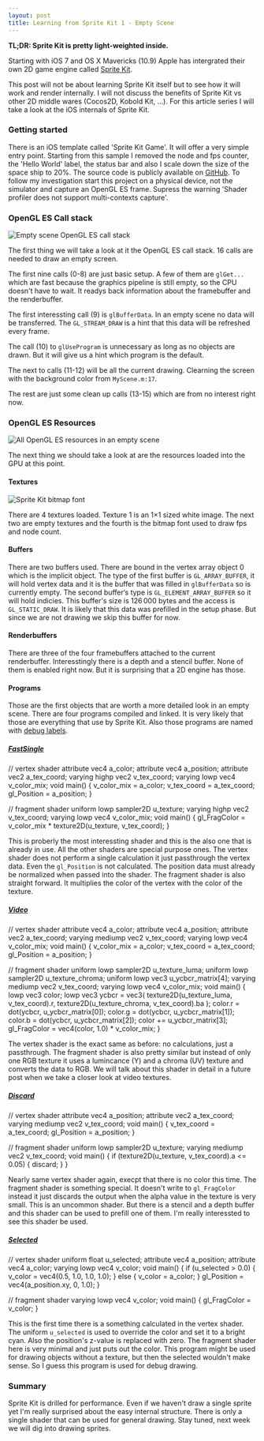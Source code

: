 ```yaml
---
layout: post
title: Learning from Sprite Kit 1 - Empty Scene
---
```


**TL;DR: Sprite Kit is pretty light-weighted inside.**

Starting with iOS 7 and OS X Mavericks (10.9) Apple has intergrated their own 2D game engine called [Sprite Kit](https://developer.apple.com/library/IOs/documentation/GraphicsAnimation/Conceptual/SpriteKit_PG/Introduction/Introduction.html). 

This post will not be about learning Sprite Kit itself but to see how it will work and render internally.
I will not discuss the benefits of Sprite Kit vs other 2D middle wares (Cocos2D, Kobold Kit, …). For this article series I will take a look at the iOS internals of Sprite Kit.

### Getting started

There is an iOS template called 'Sprite Kit Game'. It will offer a very simple entry point. Starting from this sample I removed the node and fps counter, the 'Hello World' label, the status bar and also I scale down the size of the space ship to 20%. The source code is publicly available on [GitHub](https://github.com/McZonk/SpriteKitInside/tree/1). To follow my investigation start this project on a physical device, not the simulator and capture an OpenGL ES frame. Supress the warning 'Shader profiler does not support multi-contexts capture'.

### OpenGL ES Call stack

![Empty scene OpenGL ES call stack](/content/images/2014/Jan/SpriteKit_EmptyCallstack.png)

The first thing we will take a look at it the OpenGL ES call stack. 16 calls are needed to draw an empty screen.

The first nine calls (0-8) are just basic setup. A few of them are `glGet...` which are fast because the graphics pipeline is still empty, so the CPU doesn't have to wait. It readys back information about the framebuffer and the renderbuffer.

The first interessting call (9) is `glBufferData`. In an empty scene no data will be transferred. The `GL_STREAM_DRAW` is a hint that this data will be refreshed every frame.

The call (10) to `glUseProgram` is unnecessary as long as no objects are drawn. But it will give us a hint which program is the default.

The next to calls (11-12) will be all the current drawing. Clearning the screen with the background color from `MyScene.m:17`.

The rest are just some clean up calls (13-15) which are from no interest right now.

### OpenGL ES Resources

![All OpenGL ES resources in an empty scene](/content/images/2014/Jan/SpriteKit_EmptySceneResources.png)

The next thing we should take a look at are the resources loaded into the GPU at this point.

#### Textures

![Sprite Kit bitmap font](/content/images/2014/Jan/SpriteKit_BitmapFont.png)

There are 4 textures loaded. Texture 1 is an 1×1 sized white image. The next two are empty textures and the fourth is the bitmap font used to draw fps and node count.

#### Buffers

There are two buffers used. There are bound in the vertex array object 0 which is the implicit object. The type of the first buffer is `GL_ARRAY_BUFFER`, it will hold vertex data and it is the buffer that was filled in `glBufferData` so is currently empty. The second buffer‘s type is `GL_ELEMENT_ARRAY_BUFFER` so it will hold indicies. This buffer's size is 126 000 bytes and the access is `GL_STATIC_DRAW`. It is likely that this data was prefilled in the setup phase. But since we are not drawing we skip this buffer for now.

#### Renderbuffers

There are three of the four framebuffers attached to the current renderbuffer. Interesstingly there is a depth and a stencil buffer. None of them is enabled right now. But it is surprising that a 2D engine has those.

#### Programs

Those are the first objects that are worth a more detailed look in an empty scene. There are four programs compiled and linked. It is very likely that those are everything that use by Sprite Kit. Also those programs are named with [debug labels](https://developer.apple.com/library/ios/documentation/3ddrawing/conceptual/opengles_programmingguide/Performance/Performance.html#//apple_ref/doc/uid/TP40008793-CH105-SW6). 

##### [FastSingle](https://gist.github.com/McZonk/8228086)

// vertex shader
attribute vec4 a_color;
attribute vec4 a_position;
attribute vec2 a_tex_coord;
varying highp vec2 v_tex_coord;
varying lowp vec4 v_color_mix;
void main() {
v_color_mix = a_color;
v_tex_coord = a_tex_coord;
gl_Position = a_position;
}

// fragment shader
uniform lowp sampler2D u_texture;
varying highp vec2 v_tex_coord;
varying lowp vec4 v_color_mix;
void main() {
gl_FragColor = v_color_mix * texture2D(u_texture, v_tex_coord);
}

This is proberly the most interessting shader and this is the also one that is already in use. All the other shaders are special purpose ones.
The vertex shader does not perform a single calculation it just passthrough the vertex data. Even the `gl_Position` is not calculated. The position data must already be normalized when passed into the shader.
The fragment shader is also straight forward. It multiplies the color of the vertex with the color of the texture.

##### [Video](https://gist.github.com/McZonk/8228152)

// vertex shader
attribute vec4 a_color;
attribute vec4 a_position;
attribute vec2 a_tex_coord;
varying mediump vec2 v_tex_coord;
varying lowp vec4 v_color_mix;
void main() {
v_color_mix = a_color;
v_tex_coord = a_tex_coord;
gl_Position = a_position;
}

// fragment shader
uniform lowp sampler2D u_texture_luma;
uniform lowp sampler2D u_texture_chroma;
uniform lowp vec3 u_ycbcr_matrix[4];
varying mediump vec2 v_tex_coord;
varying lowp vec4 v_color_mix;
void main() {
lowp vec3 color;
lowp vec3 ycbcr = vec3(
texture2D(u_texture_luma, v_tex_coord).r,
texture2D(u_texture_chroma, v_tex_coord).ba
);
color.r = dot(ycbcr, u_ycbcr_matrix[0]);
color.g = dot(ycbcr, u_ycbcr_matrix[1]);
color.b = dot(ycbcr, u_ycbcr_matrix[2]);
color += u_ycbcr_matrix[3];
gl_FragColor = vec4(color, 1.0) * v_color_mix;
}

The vertex shader is the exact same as before: no calculations, just a passthrough.
The fragment shader is also pretty similar but instead of only one RGB texture it uses a lumincance (Y) and a chroma (UV) texture and converts the data to RGB. We will talk about this shader in detail in a future post when we take a closer look at video textures.

##### [Discard](https://gist.github.com/McZonk/8228033)

// vertex shader
attribute vec4 a_position;
attribute vec2 a_tex_coord;
varying mediump vec2 v_tex_coord;
void main() {
v_tex_coord = a_tex_coord;
gl_Position = a_position;
}

// fragment shader
uniform lowp sampler2D u_texture;
varying mediump vec2 v_tex_coord;
void main() {
if (texture2D(u_texture, v_tex_coord).a <= 0.05) {
discard;
}
}

Nearly same vertex shader again, execpt that there is no color this time.
The fragment shader is something special. It doesn't write to `gl_FragColor` instead it just discards the output when the alpha value in the texture is very small. This is an uncommon shader. But there is a stencil and a depth buffer and this shader can be used to prefill one of them. I'm really interessted to see this shader be used.

##### [Selected](https://gist.github.com/McZonk/8228124)

// vertex shader
uniform float u_selected;
attribute vec4 a_position;
attribute vec4 a_color;
varying lowp vec4 v_color;
void main() {
if (u_selected > 0.0) {
v_color = vec4(0.5, 1.0, 1.0, 1.0);
} else {
v_color = a_color;
} 
gl_Position = vec4(a_position.xy, 0, 1.0);
}

// fragment shader
varying lowp vec4 v_color;
void main() {
gl_FragColor = v_color;
}

This is the first time there is a something calculated in the vertex shader. The uniform `u_selected` is used to override the color and set it to a bright cyan. Also the position's z-value is replaced with zero.
The fragment shader here is very minimal and just puts out the color. This program might be used for drawing objects without a texture, but then the selected wouldn't make sense. So I guess this program is used for debug drawing.

### Summary

Sprite Kit is drilled for performance. Even if we haven't draw a single sprite yet I'm really surprised about the easy internal structure. There is only a single shader that can be used for general drawing. Stay tuned, next week we will dig into drawing sprites.